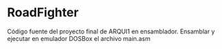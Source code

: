 # RoadFighter
Código fuente del proyecto final de ARQUI1 en ensamblador.
Ensamblar y ejecutar en emulador DOSBox el archivo main.asm
